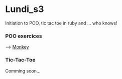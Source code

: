 # Lundi_s3
Initiation to POO, tic tac toe in ruby and ... who knows!

### POO exercices
--> <a href="https://github.com/LisaLouAEH/Lund_s3/blob/master/monkey/lib/monkey.rb">Monkey</a>
### Tic-Tac-Toe
Comming soon...
